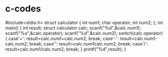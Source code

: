 # c-codes
#include<stdio.h>
struct calculator {
    int num1;
    char operator;
    int num2;
};
int main() {
    int result;
    struct calculator calc;
    scanf("%d",&calc.num1);
    scanf("%s",&calc.operator);
    scanf("%d",&calc.num2);
    switch(calc.operator) {
    case'+':
        result=calc.num1+calc.num2;
        break;
    case'-':
        result=calc.num1-calc.num2;
        break;
    case'*':
        result=calc.num1*calc.num2;
        break;
    case'/':
        result=calc.num1/calc.num2;
        break;
    }
    printf("%d",result);
}

